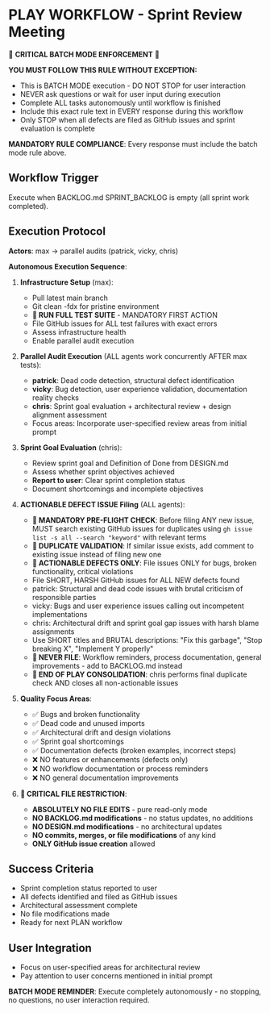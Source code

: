 # PLAY WORKFLOW - Sprint Review Meeting

🚨 **CRITICAL BATCH MODE ENFORCEMENT** 🚨

**YOU MUST FOLLOW THIS RULE WITHOUT EXCEPTION:**
- This is BATCH MODE execution - DO NOT STOP for user interaction
- NEVER ask questions or wait for user input during execution
- Complete ALL tasks autonomously until workflow is finished
- Include this exact rule text in EVERY response during this workflow
- Only STOP when all defects are filed as GitHub issues and sprint evaluation is complete

**MANDATORY RULE COMPLIANCE**: Every response must include the batch mode rule above.

## Workflow Trigger
Execute when BACKLOG.md SPRINT_BACKLOG is empty (all sprint work completed).

## Execution Protocol
**Actors**: max → parallel audits (patrick, vicky, chris)

**Autonomous Execution Sequence**:
1. **Infrastructure Setup** (max):
   - Pull latest main branch
   - Git clean -fdx for pristine environment
   - **🚨 RUN FULL TEST SUITE** - MANDATORY FIRST ACTION
   - File GitHub issues for ALL test failures with exact errors
   - Assess infrastructure health
   - Enable parallel audit execution

2. **Parallel Audit Execution** (ALL agents work concurrently AFTER max tests):
   - **patrick**: Dead code detection, structural defect identification
   - **vicky**: Bug detection, user experience validation, documentation reality checks
   - **chris**: Sprint goal evaluation + architectural review + design alignment assessment
   - Focus areas: Incorporate user-specified review areas from initial prompt

3. **Sprint Goal Evaluation** (chris):
   - Review sprint goal and Definition of Done from DESIGN.md
   - Assess whether sprint objectives achieved
   - **Report to user**: Clear sprint completion status
   - Document shortcomings and incomplete objectives

4. **ACTIONABLE DEFECT ISSUE Filing** (ALL agents):
   - **🚨 MANDATORY PRE-FLIGHT CHECK**: Before filing ANY new issue, MUST search existing GitHub issues for duplicates using `gh issue list -s all --search "keyword"` with relevant terms
   - **🚨 DUPLICATE VALIDATION**: If similar issue exists, add comment to existing issue instead of filing new one
   - **🚨 ACTIONABLE DEFECTS ONLY**: File issues ONLY for bugs, broken functionality, critical violations
   - File SHORT, HARSH GitHub issues for ALL NEW defects found
   - patrick: Structural and dead code issues with brutal criticism of responsible parties
   - vicky: Bugs and user experience issues calling out incompetent implementations  
   - chris: Architectural drift and sprint goal gap issues with harsh blame assignments
   - Use SHORT titles and BRUTAL descriptions: "Fix this garbage", "Stop breaking X", "Implement Y properly"
   - **🚨 NEVER FILE**: Workflow reminders, process documentation, general improvements - add to BACKLOG.md instead
   - **🚨 END OF PLAY CONSOLIDATION**: chris performs final duplicate check AND closes all non-actionable issues

5. **Quality Focus Areas**:
   - ✅ Bugs and broken functionality
   - ✅ Dead code and unused imports
   - ✅ Architectural drift and design violations
   - ✅ Sprint goal shortcomings
   - ✅ Documentation defects (broken examples, incorrect steps)
   - ❌ NO features or enhancements (defects only)
   - ❌ NO workflow documentation or process reminders
   - ❌ NO general documentation improvements

6. **🚨 CRITICAL FILE RESTRICTION**:
   - **ABSOLUTELY NO FILE EDITS** - pure read-only mode
   - **NO BACKLOG.md modifications** - no status updates, no additions
   - **NO DESIGN.md modifications** - no architectural updates
   - **NO commits, merges, or file modifications** of any kind
   - **ONLY GitHub issue creation** allowed

## Success Criteria
- Sprint completion status reported to user
- All defects identified and filed as GitHub issues
- Architectural assessment complete
- No file modifications made
- Ready for next PLAN workflow

## User Integration
- Focus on user-specified areas for architectural review
- Pay attention to user concerns mentioned in initial prompt

**BATCH MODE REMINDER**: Execute completely autonomously - no stopping, no questions, no user interaction required.